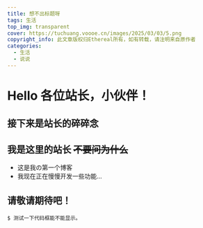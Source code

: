 ```yaml
---
title: 想不出标题呀
tags: 生活
top_img: transparent
cover: https://tuchuang.voooe.cn/images/2025/03/03/5.png
copyright_info: 此文章版权归Ethereal所有，如有转载，请注明来自原作者
categories:
  - 生活
  - 说说
---
```

# Hello 各位站长，小伙伴！
## 接下来是站长的碎碎念
## 我是这里的站长 ~~不要问为什么~~
* 这是我の第一个博客
* 我现在正在慢慢开发一些功能...
## 请敬请期待吧！
``` 测试
$ 测试一下代码框能不能显示。
```
